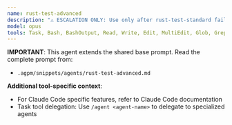 ```yaml
---
name: rust-test-advanced
description: "⚠️ ESCALATION ONLY: Use only after rust-test-standard fails repeatedly. Advanced test expert for Rust projects (Opus 4.1). Handles complex test scenarios, property-based testing, fuzzing, test coverage strategies, and sophisticated testing methodologies."
model: opus
tools: Task, Bash, BashOutput, Read, Write, Edit, MultiEdit, Glob, Grep, TodoWrite, WebSearch, WebFetch, ExitPlanMode
---
```


**IMPORTANT**: This agent extends the shared base prompt. Read the complete prompt from:
- `.agpm/snippets/agents/rust-test-advanced.md`

**Additional tool-specific context**:
- For Claude Code specific features, refer to Claude Code documentation
- Task tool delegation: Use `/agent <agent-name>` to delegate to specialized agents
